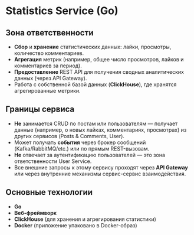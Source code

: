 # Statistics Service (Go)

## Зона ответственности

- **Сбор** и **хранение** статистических данных: лайки, просмотры, количество комментариев.
- **Агрегация** метрик (например, общее число просмотров, лайков и комментариев за период).
- **Предоставление** REST API для получения сводных аналитических данных (через API Gateway).
- Работа с собственной базой данных (**ClickHouse**), где хранятся агрегированные метрики.

## Границы сервиса

- **Не** занимается CRUD по постам или пользователям — получает данные (например, о новых лайках, комментариях, просмотрах) из других сервисов (Posts & Comments, User).
- Может получать **события** через брокер сообщений (Kafka/RabbitMQ/etc.) или по прямым REST-вызовам.
- **Не** отвечает за аутентификацию пользователей — это зона ответственности User Service.
- Все внешние запросы к этому сервису проходят через **API Gateway** или через внутренние механизмы сервис-сервис взаимодействия.

## Основные технологии

- **Go**
- **Веб-фреймворк**
- **ClickHouse** (для хранения и агрегирования статистики)
- **Docker** (приложение упаковано в Docker-образ)
